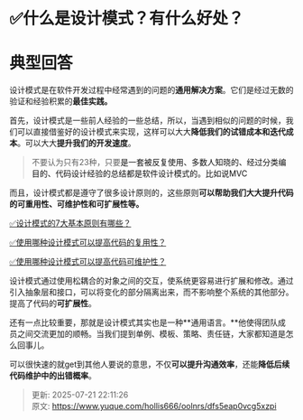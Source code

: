# ✅什么是设计模式？有什么好处？

# 典型回答


设计模式是在软件开发过程中经常遇到的问题的**通用解决方案**。它们是经过无数的验证和经验积累的**最佳实践。**

<font style="color:rgb(55, 65, 81);background-color:rgb(247, 247, 248);"></font>

首先，设计模式是一些前人经验的一些总结，所以，当遇到相似的问题的时候，我们可以直接借鉴好的设计模式来实现，这样可以大大**降低我们的试错成本和迭代成本**。可以大大**提升我们的开发速度**。



> 不要认为只有23种，只要<font style="color:rgb(18, 18, 18);">是一套被反复使用、多数人知晓的、经过分类编目的、代码设计经验的总结都是软件设计模式的。比如说MVC</font>
>



而且，设计模式都是遵守了很多设计原则的，这些原则**可以帮助我们大大提升代码的可重用性、可维护性和可扩展性等。**



[✅设计模式的7大基本原则有哪些？](https://www.yuque.com/hollis666/oolnrs/xzem6qp7pl2bson0)



[✅使用哪种设计模式可以提高代码的复用性？](https://www.yuque.com/hollis666/oolnrs/uyaobsoph3dnqeft)



[✅使用哪种设计模式可以提高代码可维护性？](https://www.yuque.com/hollis666/oolnrs/gk8q2rgfkwtok10z)



设计模式通过使用松耦合的对象之间的交互，使系统更容易进行扩展和修改。通过引入抽象层和接口，可以将变化的部分隔离出来，而不影响整个系统的其他部分。提高了代码的**可扩展性**。



还有一点比较重要，那就是设计模式其实也是一种**通用语言。**他使得团队成员之间交流更加的顺畅。当我们提到单例、模板、策略、责任链，大家都知道是怎么回事儿。



可以很快速的就get到其他人要说的意思，不仅**可以提升沟通效率**，还能**降低后续代码维护中的出错概率**。



> 更新: 2025-07-21 22:11:26  
> 原文: <https://www.yuque.com/hollis666/oolnrs/dfs5eap0vcg5xzpi>